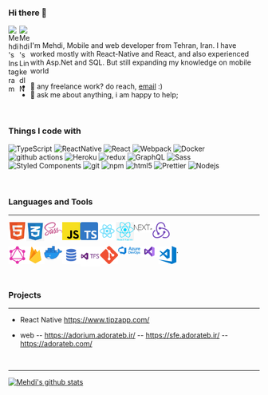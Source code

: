 ### Hi there 👋

<a href="https://www.instagram.com/mmehditdc/">
  <img align="left" alt="Mehdi's Instagram" width="22px" src="https://raw.githubusercontent.com/hussainweb/hussainweb/main/icons/instagram.png" />
</a>

<a href="https://www.linkedin.com/in/mehdi-taghdisi/">
  <img align="left" alt="Mehdi's LinkedIN" width="22px" src="https://raw.githubusercontent.com/peterthehan/peterthehan/master/assets/linkedin.svg" />
</a>
<br/>

I'm Mehdi, Mobile and web developer from  Tehran, Iran. I have worked mostly with React-Native and React, and also experienced with Asp.Net and SQL.
But still expanding my knowledge on mobile world

- 💼 any freelance work? do reach, [email](mailto:mehdi.taghdic@gmail.com) :)
- 💬 ask me about anything, i am happy to help;

<br/>

<h3>Things I code with</h3>
<p>
  <img alt="TypeScript" src="https://img.shields.io/badge/-TypeScript-007ACC?style=flat-square&logo=typescript&logoColor=white" />
  <img alt="ReactNative" src="https://img.shields.io/badge/React_Native-20232A?style=for-the-badge&logo=react&logoColor=61DAFB" />
  <img alt="React" src="https://img.shields.io/badge/-React-45b8d8?style=flat-square&logo=react&logoColor=white" />
  <img alt="Webpack" src="https://img.shields.io/badge/-Webpack-8DD6F9?style=flat-square&logo=webpack&logoColor=white" /> 
  <img alt="Docker" src="https://img.shields.io/badge/-Docker-46a2f1?style=flat-square&logo=docker&logoColor=white" />
  <img alt="github actions" src="https://img.shields.io/badge/-Github_Actions-2088FF?style=flat-square&logo=github-actions&logoColor=white" />
  <img alt="Heroku" src="https://img.shields.io/badge/-Heroku-430098?style=flat-square&logo=heroku&logoColor=white" />
  <img alt="redux" src="https://img.shields.io/badge/-Redux-764ABC?style=flat-square&logo=redux&logoColor=white" />
  <img alt="GraphQL" src="https://img.shields.io/badge/-GraphQL-E10098?style=flat-square&logo=graphql&logoColor=white" />
  <img alt="Sass" src="https://img.shields.io/badge/-Sass-CC6699?style=flat-square&logo=sass&logoColor=white" />
  <img alt="Styled Components" src="https://img.shields.io/badge/-Styled_Components-db7092?style=flat-square&logo=styled-components&logoColor=white" />
  <img alt="git" src="https://img.shields.io/badge/-Git-F05032?style=flat-square&logo=git&logoColor=white" />
  <img alt="npm" src="https://img.shields.io/badge/-NPM-CB3837?style=flat-square&logo=npm&logoColor=white" />
  <img alt="html5" src="https://img.shields.io/badge/-HTML5-E34F26?style=flat-square&logo=html5&logoColor=white" />
  <img alt="Prettier" src="https://img.shields.io/badge/-Prettier-F7B93E?style=flat-square&logo=prettier&logoColor=white" />
  <img alt="Nodejs" src="https://img.shields.io/badge/-Nodejs-43853d?style=flat-square&logo=Node.js&logoColor=white" />
</p>

<br />

### Languages and Tools

---

<img align="left" alt="HTML5" width="36px" src="https://github.com/mmttt89/mmttt89/blob/main/images/Html_logo.png" />
<img align="left" alt="CSS" width="36px" src="https://github.com/mmttt89/mmttt89/blob/main/images/css_logo.png" />
<img align="left" alt="Sass" width="36px" src="https://github.com/mmttt89/mmttt89/blob/main/images/sass_logo.png" />
<img align="left" alt="JS" width="36px" src="https://github.com/mmttt89/mmttt89/blob/main/images/javascript.svg.png" />
<img align="left" alt="TS" width="36px" src="https://github.com/mmttt89/mmttt89/blob/main/images/ts_logo.svg.png" />
<img align="left" alt="React" width="36px" src="https://github.com/mmttt89/mmttt89/blob/main/images/react_logo.png" />
<img align="left" alt="ReactNative" width="36px" src="https://github.com/mmttt89/mmttt89/blob/main/images/RN_logo.png" />
<img align="left" alt="NextJs" width="36px" src="https://github.com/mmttt89/mmttt89/blob/main/images/Nextjs_logogo.svg.png" />
<img align="left" alt="Redux" width="36px" src="https://github.com/mmttt89/mmttt89/blob/main/images/redux_logo.png" />

<br />
<br />


<img align="left" alt="Graphql" width="36px" src="https://github.com/mmttt89/mmttt89/blob/main/images/graphql_logo.png" />   .
<img align="left" alt="Firebase" width="36px" src="https://github.com/mmttt89/mmttt89/blob/main/images/firebase_logo.png" />
<img align="left" alt="Docker" width="36px" src="https://github.com/mmttt89/mmttt89/blob/main/images/docker-logo.png" />
<img align="left" alt="SQL" width="36px" src="https://github.com/mmttt89/mmttt89/blob/main/images/SQL_logo.png" />
<img align="left" alt="TFS" width="40px" src="https://github.com/mmttt89/mmttt89/blob/main/images/tfs_logo.png" />
<img align="left" alt="Git" width="36px" src="https://github.com/mmttt89/mmttt89/blob/main/images/Git_logo.png" />
<img align="left" alt="Azure" width="45px" src="https://github.com/mmttt89/mmttt89/blob/main/images/Azure-DevOps.jpeg" />
<img align="left" alt="Visual studio" width="36px" src="https://github.com/mmttt89/mmttt89/blob/main/images/Visual-Studio-Logo.png" />
<img align="left" alt="VS code" width="36px" src="https://github.com/mmttt89/mmttt89/blob/main/images/vs_code.png" />

<br />
<br />

### Projects

---
- React Native
https://www.tipzapp.com/

- web
 -- https://adorium.adorateb.ir/
 -- https://sfe.adorateb.ir/
 -- https://adorateb.com/

<br/>

---

[![Mehdi's github stats](https://github-readme-stats.vercel.app/api?username=mmttt89)](https://github.com/mmttt89/github-readme-stats)
